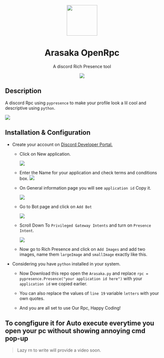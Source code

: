 <div align="center">
  <img src="https://user-images.githubusercontent.com/78467470/168476573-b0df52f2-c02b-4c41-abc2-46764bc7375c.png" width="100"/>
<h1 align="center">Arasaka OpenRpc</h1>
<p> A discord Rich Presence tool<p>
<img src="https://media.giphy.com/media/FVkq1PhATef2PlgMLI/giphy.gif">
</div>

<h2>Description</h2>

A discord Rpc using `pypresence` to make your profile look a lil cool and descriptive using `python`. <br>

<img src ="https://user-images.githubusercontent.com/78467470/213911315-539f74dc-6706-45ea-ba34-492fb4b07f79.png">

<h2>Installation & Configuration</h2>


- Create your account on <a href="https://discord.com/developers/applications">Discord Developer Portal.</a>
    - Click on New application.

        <img src="https://user-images.githubusercontent.com/78467470/213911573-fea212ae-b9e0-4731-b93d-39ec4cd6d9fc.png">
    - Enter the Name for your application and check terms and conditions box.
        <img src="https://user-images.githubusercontent.com/78467470/213911690-3ddc9ddc-8c14-47bf-838a-49bee93f710e.png">
    - On General information page you will see `application id` Copy it.

        <img src="https://user-images.githubusercontent.com/78467470/213911730-404c0a35-dcb8-4733-b5ff-eb4eb946e903.png">
    
    - Go to Bot page and click on `Add Bot`

        <img src="https://user-images.githubusercontent.com/78467470/213911816-357cdae1-0d28-4724-86ca-b4f816b5f0fc.png">
    
    - Scroll Down To `Privileged Gateway Intents` and turn on `Presence Intent`.

        <img src="https://user-images.githubusercontent.com/78467470/213911904-8be90a5c-f15e-4550-a4cb-188bcdc8c937.png">

    - Now go to Rich Presence and click on `Add Images` and add two images, name them `largeImage` and `smallImage` exactly like this.

- Considering you have `python` installed in your system.

    - Now Download this repo open the `Arasaka.py` and replace `rpc = pypresence.Presence("your application id here")` with your `application id` we copied earlier.

    - You can also replace the values of `line 19` variable `letters` with your own quotes.

    - And you are all set to use Our Rpc, Happy Coding!

<h2> To congfigure it for Auto execute everytime you open your pc without showing annoying cmd pop-up </h2>

>Lazy rn to write will provide a video soon.